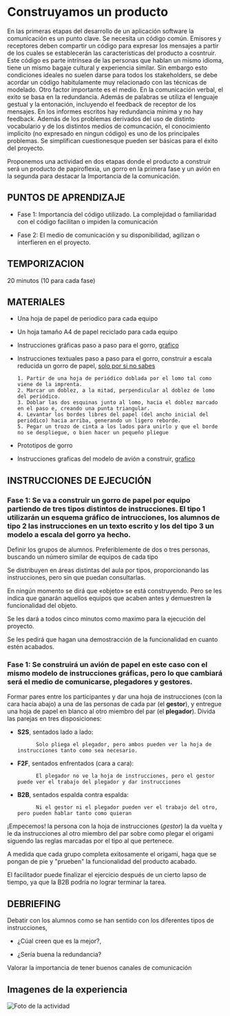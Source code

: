 # Construyamos un producto

En las primeras etapas del desarrollo de un aplicación software la comunicación es un punto clave. Se necesita un código común. Emisores y receptores deben compartir un código para expresar los mensajes a partir de los cuales se establecerán las características del producto a cosntruir. Este código es parte intrínsea de las personas que hablan un mismo idioma, tiene un mismo bagaje cultural y experiencia similar. Sin embargo esto condiciones ideales no suelen darse para todos los stakeholders, se debe acordar un código habitulamente muy relacionado con las técnicas de modelado. Otro factor importante es el medio. En la comunicación verbal, el exito se basa en la redundancia. Además de palabras se utiliza el lenguaje gestual y la entonación, incluyendo el feedback de receptor de los mensajes. En los informes escritos hay redundancia mínima y no hay feedback. Además de los problemas derivados del uso de distinto vocabulario y de los distintos medios de comuncación, el conocimiento implicito (no expresado en ningun código) es uno de los principales problemas. Se simplifican cuestionesque pueden ser básicas para el éxito del proyecto.

Proponemos una actividad en dos etapas donde el producto a construir será un producto de papiroflexia, un gorro en la primera fase y un avión en la segunda para destacar la Importancia de la comunicación.

## PUNTOS DE APRENDIZAJE

- Fase 1: Importancia del código utilizado. La complejidad o familiaridad con el código facilitan o impiden la comunicación

- Fase 2: El medio de comunicación y su disponibilidad, agilizan o interfieren en el proyecto.

## TEMPORIZACION

20 minutos (10 para cada fase)

## MATERIALES

- Una hoja de papel de periodico para cada equipo
- Un hoja tamaño A4 de papel reciclado para cada equipo
- Instrucciones gráficas paso a paso para el gorro, [grafico](gorro.jpg)
- Instrucciones textuales paso a paso para el gorro, construir a escala reducida un gorro de papel, [solo por si no sabes](https://www.youtube.com/watch?v=lfY0dubG958)

      1. Partir de una hoja de periódico doblada por el lomo tal como viene de la imprenta.
      2. Marcar un doblez, a la mitad, perpendicular al doblez de lomo del periódico.
      3. Doblar las dos esquinas junto al lomo, hacia el doblez marcado en el paso e, creando una punta triangular.
      4. Levantar los bordes libres del papel (del ancho inicial del periódico) hacia arriba, generando un ligero reborde.
      5. Pegar un trozo de cinta a los lados para unirlo y que el borde no se despliegue, o bien hacer un pequeño pliegue

- Prototipos de gorro

- Instrucciones graficas del modelo de avión a construir, [grafico](avion.jpg)


## INSTRUCCIONES DE EJECUCIÓN

### Fase 1: Se va a construir un gorro de papel por equipo partiendo de tres tipos distintos de instrucciones. El tipo 1 utilizarán un esquema gráfico de intrucciones, los alumnos de tipo 2 las instrucciones en un texto escrito y los del tipo 3 un modelo a escala del gorro ya hecho.

Definir los grupos de alumnos. Preferiblemente de dos o tres personas, buscando un número similar de equipos de cada tipo

Se distribuyen en áreas distintas del aula por tipos, proporcionando las instrucciones, pero sin que puedan consultarlas.

En ningún momento se dirá que «objeto» se está construyendo. Pero se les indica que ganarán aquellos equipos que acaben antes y demuestren la funcionalidad del objeto.

Se les dará a todos cinco minutos como maximo para la ejecución del proyecto.

Se les pedirá que hagan una demostracción de la funcionalidad en cuanto estén acabados.

### Fase 1: Se construirá un avión de papel en este caso con el mismo modelo de instrucciones gráficas, pero lo que cambiará será el medio de comunicarse, plegadores y gestores.

Formar pares entre los participantes y dar una hoja de instrucciones (con la cara hacia abajo) a una de las personas de cada par (el **gestor**), y entregue una hoja de papel en blanco al otro miembro del par (el **plegador**). Divida las parejas en tres disposiciones:

-   **S2S**,  sentados lado a lado:

              Solo pliega el plegador, pero ambos pueden ver la hoja de instrucciones tanto como sea necesario.

-   **F2F**, sentados enfrentados (cara a cara):

              El plegador no ve la hoja de instrucciones, pero el gestor puede ver el trabajo del plegador y dar instrucciones

-   **B2B**,  sentados espalda contra espalda:

              Ni el gestor ni el plegador pueden ver el trabajo del otro, pero pueden hablar tanto como quieran

¡Empecemos! la persona con la hoja de instrucciones (*gestor*) la da vuelta y le da instrucciones al otro miembro del par sobre como plegar el origami siguendo las reglas marcadas por el tipo al que pertenece.

A medida que cada grupo completa exitosamente el origami, haga que se pongan de pie y "prueben" la funcionalidad del producto acabado.

El facilitador puede finalizar el ejercicio después de un cierto lapso de tiempo, ya que la B2B podría no lograr terminar la tarea.

## DEBRIEFING

Debatir con los alumnos como se han sentido con los diferentes tipos de instrucciones,

*   ¿Cúal creen que es la mejor?,

*   ¿Sería buena la redundancia?

Valorar la importancia de tener buenos canales de comunicación

## Imagenes de la experiencia

![Foto de la actividad](foto.jpg)
